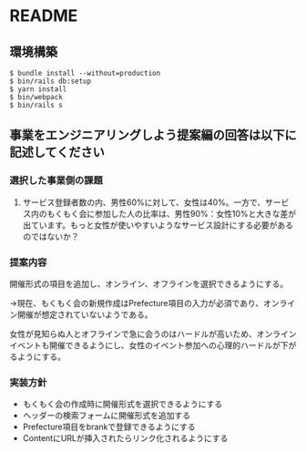 # README

## 環境構築
```
$ bundle install --without=production
$ bin/rails db:setup
$ yarn install
$ bin/webpack
$ bin/rails s
```

## 事業をエンジニアリングしよう提案編の回答は以下に記述してください
### **選択した事業側の課題**

1. サービス登録者数の内、男性60%に対して、女性は40%。一方で、サービス内のもくもく会に参加した人の比率は、男性90%：女性10%と大きな差が出ています。もっと女性が使いやすいようなサービス設計にする必要があるのではないか？

### **提案内容**

開催形式の項目を追加し、オンライン、オフラインを選択できるようにする。

→現在、もくもく会の新規作成はPrefecture項目の入力が必須であり、オンライン開催が想定されていないようである。

女性が見知らぬ人とオフラインで急に会うのはハードルが高いため、オンラインイベントも開催できるようにし、女性のイベント参加への心理的ハードルが下がるようにする。

### **実装方針**

- もくもく会の作成時に開催形式を選択できるようにする
- ヘッダーの検索フォームに開催形式を追加する
- Prefecture項目をbrankで登録できるようにする
- ContentにURLが挿入されたらリンク化されるようにする